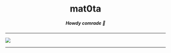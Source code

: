 <h1 align='center'>mat0ta</h1>
<h5 align='center'>Howdy comrade 👋</h5>

---

![](https://github-readme-stats.vercel.app/api?username=mat0ta&show_icons=true&theme=dracula)

---

